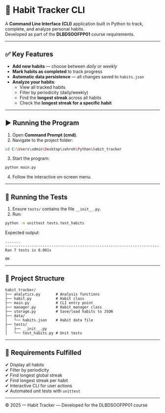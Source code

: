 # 🧠 Habit Tracker CLI

A **Command Line Interface (CLI)** application built in Python to track, complete, and analyze personal habits.  
Developed as part of the **DLBDSOOFPP01** course requirements.

---

## ✅ Key Features

- **Add new habits** — choose between *daily* or *weekly*
- **Mark habits as completed** to track progress
- **Automatic data persistence** — all changes saved to `habits.json`
- **Analyze your habits**:
  - View all tracked habits
  - Filter by periodicity (daily/weekly)
  - Find the **longest streak** across all habits
  - Check the **longest streak for a specific habit**

---

## ▶️ Running the Program

1. Open **Command Prompt (cmd)**.
2. Navigate to the project folder:

```bash
cd C:\Users\admin\Desktop\zohreh\Python\habit_tracker
```

3. Start the program:

```bash
python main.py
```

4. Follow the interactive on-screen menu.

---

## 🧪 Running the Tests

1. Ensure `tests/` contains the file `__init__.py`.
2. Run:

```bash
python -m unittest tests.test_habits
```

Expected output:

```
.......
----------------------------------------------------------------------
Ran 7 tests in 0.001s

OK
```

---

## 📁 Project Structure

```
habit_tracker/
├── analytics.py       # Analysis functions
├── habit.py           # Habit class
├── main.py            # CLI entry point
├── manager.py         # Habit manager class
├── storage.py         # Save/load habits to JSON
├── data/
│   └── habits.json    # Habit data file
├── tests/
│   ├── __init__.py
│   └── test_habits.py # Unit tests
```

---

## 📌 Requirements Fulfilled

✔ Display all habits  
✔ Filter by periodicity  
✔ Find longest global streak  
✔ Find longest streak per habit  
✔ Interactive CLI for user actions  
✔ Automated unit tests with `unittest`

---

© 2025 — Habit Tracker — Developed for the DLBDSOOFPP01 course
